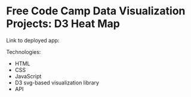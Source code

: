 # Free Code Camp Data Visualization Projects: D3 Heat Map


Link to deployed app: 


Technologies:

* HTML
* CSS
* JavaScript
* D3 svg-based visualization library
* API
